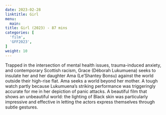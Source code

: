 ```yaml
---
date: 2023-02-28
linktitle: Girl
menu:
  main:
title: Girl (2023) - 87 mins
categories: [
  'film',
  'GFF2023',
]
weight: 10
---
```


Trapped in the intersection of mental health issues, trauma-induced anxiety, and contemporary Scottish racism, Grace (Déborah Lukumuena) seeks to insulate her and her daughter Ama (Le’Shantey Bonsu) against the world outside their high-rise flat. Ama seeks a world beyond her mother. A tough watch partly because Lukumuena’s striking performance was triggeringly accurate for me in her depiction of panic attacks. A beautiful film that shows an unbeautiful world: the lighting of Black skin was particularly impressive and effective in letting the actors express themselves through subtle gestures.

